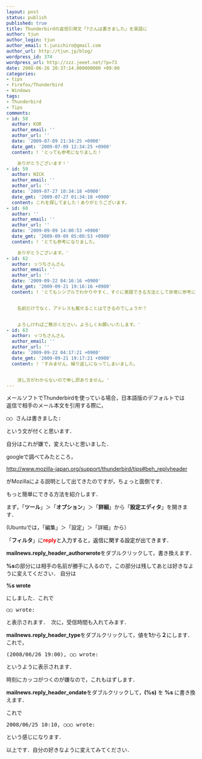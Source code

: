```yaml
---
layout: post
status: publish
published: true
title: Thunderbirdの返信引用文「?さんは書きました」を英語に
author: tjun
author_login: tjun
author_email: t.junichiro@gmail.com
author_url: http://tjun.jp/blog/
wordpress_id: 374
wordpress_url: http://zzz.jeeet.net/?p=73
date: 2008-06-26 20:37:14.000000000 +09:00
categories:
- tips
- Firefox/Thunderbird
- Windows
tags:
- Thunderbird
- Tips
comments:
- id: 58
  author: KOR
  author_email: ''
  author_url: ''
  date: '2009-07-09 21:34:25 +0900'
  date_gmt: '2009-07-09 12:34:25 +0900'
  content: ! 'とっても参考になりました！

    ありがとうございます！'
- id: 59
  author: NICK
  author_email: ''
  author_url: ''
  date: '2009-07-27 10:34:18 +0900'
  date_gmt: '2009-07-27 01:34:18 +0900'
  content: これを探してました！ありがとうございます。
- id: 60
  author: ''
  author_email: ''
  author_url: ''
  date: '2009-09-09 14:00:53 +0900'
  date_gmt: '2009-09-09 05:00:53 +0900'
  content: ! 'とても参考になりました。

    ありがとうございます。'
- id: 62
  author: っつちさんさん
  author_email: ''
  author_url: ''
  date: '2009-09-22 04:16:16 +0900'
  date_gmt: '2009-09-21 19:16:16 +0900'
  content: ! 'とてもシンプルでわかりやすく、すぐに実践できる方法として非常に参考になりました。ありがとうございました。


    名前だけでなく、アドレスも載せることはできるのでしょうか？　


    よろしければご教示ください。よろしくお願いいたします。'
- id: 63
  author: っつちさんさん
  author_email: ''
  author_url: ''
  date: '2009-09-22 04:17:21 +0900'
  date_gmt: '2009-09-21 19:17:21 +0900'
  content: ! 'すみません、繰り返しになってしまいました。


    消し方がわからないので申し訳ありません。'
---
```

<div class="zemanta-img" style="margin: 1em; float: right; display: block;">
</div>
メールソフトでThunderbirdを使っている場合，日本語版のデフォルトでは返信で相手のメール本文を引用する際に，
<pre>○○ さんは書きました:</pre>
という文が付くと思います．

自分はこれが嫌で，変えたいと思いました．

googleで調べてみたところ，

<a href="http://www.mozilla-japan.org/support/thunderbird/tips#beh_replyheader">http://www.mozilla-japan.org/support/thunderbird/tips#beh_replyheader</a>

がMozillaによる説明として出てきたのですが，ちょっと面倒です．

もっと簡単にできる方法を紹介します．

まず，「<strong>ツール</strong>」＞「<strong>オプション</strong>」＞「<strong>詳細</strong>」から「<strong>設定エディタ</strong>」を開きます．

(Ubuntuでは，「編集」＞「設定」＞「詳細」から）

「<strong>フィルタ</strong>」に<span style="color: #ff0000;"><strong>reply</strong></span><span style="color: #000000;">と入力すると，返信に関する設定が出てきます．</span>


<strong>mailnews.reply_header_authorwrote</strong>をダブルクリックして，書き換えます．

<strong>%s</strong>の部分には相手の名前が勝手に入るので，この部分は残してあとは好きなように変えてください．
自分は

<strong>%s wrote</strong>

にしました．これで
<pre>○○ wrote:</pre>
と表示されます．　次に，受信時間も入れてみます．

<strong>mailnews.reply_header_type</strong>をダブルクリックして，値を<strong>1</strong>から<strong>２</strong>にします．　これで，
<pre>(2008/06/26 19:00), ○○ wrote:</pre>
というように表示されます．

時刻にカッコがつくのが嫌なので，これもはずします．

<strong>mailnews.reply_header_ondate</strong>をダブルクリックして，<strong>(%s)</strong> を <strong>%s </strong>に書き換えます．

これで
<pre>2008/06/25 10:10, ○○○ wrote:</pre>
という感じになります．


以上です．自分の好きなように変えてみてください．
